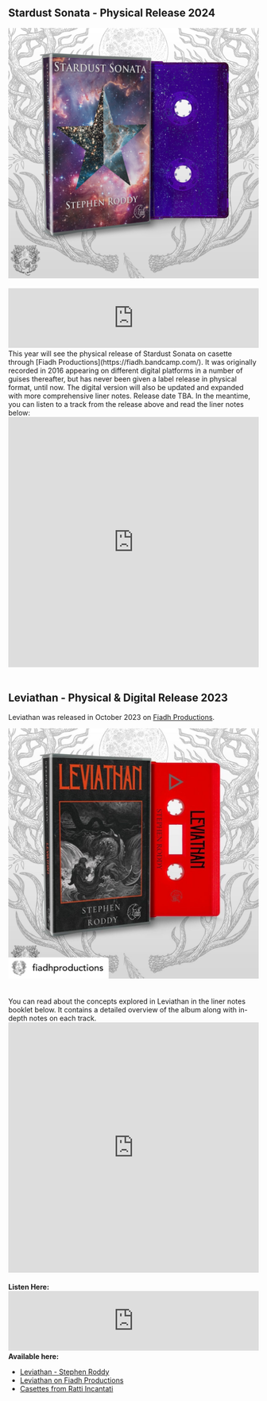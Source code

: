 ## Stardust Sonata - Physical Release 2024

<div style="text-align: center;">
<img src="/images/mockupStardust.png?raw=true"/>
</div>
<br>
<iframe style="border: 0; width: 100%; height: 120px;" src="https://bandcamp.com/EmbeddedPlayer/album=1965844760/size=large/bgcol=ffffff/linkcol=0687f5/tracklist=false/artwork=small/transparent=true/" seamless><a href="https://stephenroddy.bandcamp.com/album/stardust-sonata">Stardust Sonata by Stephen Roddy</a></iframe>
<br>
This year will see the physical release of Stardust Sonata on casette through [Fiadh Productions](https://fiadh.bandcamp.com/). It was originally recorded in 2016 appearing on different digital platforms in a number of guises thereafter, but has never been given  a label release in physical format, until now. The digital version will also be updated and expanded with more comprehensive liner notes. Release date TBA. In the meantime, you can listen to a track from the release above and read the liner notes below:
<br>
<div style="text-align: center;">
<iframe style="border: none; width: 100%; aspect-ratio: 1;" src="https://drive.google.com/file/d/19lNMWcNpna3l2dzXTnT9fleigM4FReMi/preview"></iframe>
</div>
<br>

## Leviathan - Physical & Digital Release 2023

Leviathan was released in October 2023 on [Fiadh Productions](https://fiadh.bandcamp.com/album/leviathan).

<div style="text-align: center;">
<img src="/images/mockupLev.png?raw=true"/>
</div> 
<br>
<br>
You can read about the concepts explored in Leviathan in the liner notes booklet below. It contains a detailed overview of the album along with in-depth notes on each track.
<br />
<div style="text-align: center;">
<iframe style="border: none; width: 100%; aspect-ratio: 1; " src="https://drive.google.com/file/d/1q06eAMJUBEDF6wrs18pt4ggB20SHwXe7/preview" ></iframe><br/>
</div>
<br />
<strong>Listen Here:</strong>
<iframe style="border: 0; width: 100%; height: 120px;" src="https://bandcamp.com/EmbeddedPlayer/album=205411815/size=large/bgcol=ffffff/linkcol=0687f5/tracklist=false/artwork=small/transparent=true/" seamless><a href="https://stephenroddy.bandcamp.com/album/leviathan">Leviathan by Stephen Roddy</a></iframe>

<br />
<strong>Available here:</strong>

* [Leviathan - Stephen Roddy ](https://stephenroddy.bandcamp.com/album/leviathan)
* [Leviathan on Fiadh Productions](https://fiadh.bandcamp.com/album/leviathan)
* [Casettes from Ratti Incantati ](https://rattiincantati.com/products/stephen-roddy-leviathan?_pos=1&_sid=e4c94a8ba)

<br />
